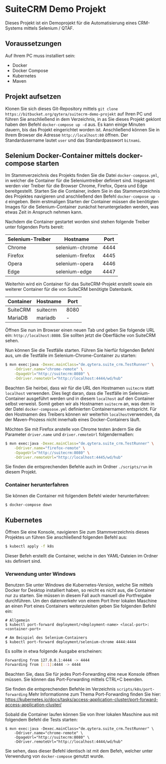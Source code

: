 # SuiteCRM Demo Projekt

Dieses Projekt ist ein Demoprojekt für die Automatisierung eines CRM-Systems mittels Selenium / QTAF.

## Voraussetzungen

Auf Ihrem PC muss installiert sein:
- Docker
- Docker Compose
- Kubernetes
- Maven

## Projekt aufsetzen

Klonen Sie sich dieses Git-Repository mittels `git clone https://bitbucket.org/qytera/suitecrm-demo-projekt` auf Ihren PC und führen Sie anschließend in dem Verzeichnis, in as Sie dieses Projekt geklont haben den Befehl `docker-compose up -d` aus. Es kann einige Minuten dauern, bis das Projekt eingerichtet worden ist. Anschließend können Sie in Ihrem Browser die Adresse `http://localhost:80` öffnen. Der Standardusername lautet `user` und das Standardpasswort `bitnami`.

## Selenium Docker-Container mittels docker-compose starten

Im Stammverzeichnis des Projekts finden Sie die Datei `docker-compose.yml`, in welcher die Container für die Seleniumtreiber definiert sind. Insgesamt werden vier Treiber für die Browser Chrome, Firefox, Opera und Edge bereitgestellt. Starten Sie die Container, indem Sie in das Stammverzeichnis des Projektes navigieren und anschließend den Befehl `docker-compose up -d` eingeben. Beim erstmaligen Starten der Container müssen die benötigten Images für die Selenium-Container zunächst heruntergeladen werden, was etwas Zeit in Anspruch nehmen kann.

Nachdem die Container gestartet worden sind stehen folgende Treiber unter folgenden Ports bereit:

| Selenium-Treiber | Hostname         | Port |
|------------------|------------------|------|
| Chrome           | selenium-chrome  | 4444 |
| Firefox          | selenium-firefox | 4445 |
| Opera            | selenium-opera   | 4446 |
| Edge             | selenium-edge    | 4447 |

Weiterhin wird ein Container für das SuiteCRM-Projekt erstellt sowie ein weiterer Container für die von SuiteCRM benötigte Datenbank.

| Container | Hostname | Port |
|-----------|----------|------|
| SuiteCRM  | suitecrm | 8080 |
| MariaDB   | mariadb  | -    |

Öffnen Sie nun im Browser einen neuen Tab und geben Sie folgende URL ein: `http://localhost:8080`. Sie sollten jetzt die Oberfläche von SuiteCRM sehen.

Nun können Sie die Testfälle starten. Führen Sie hierfür folgenden Befehl aus, um die Testfälle im Selenium-Chrome-Container zu starten:
```bash
$ mvn exec:java -Dexec.mainClass="de.qytera.suite_crm.TestRunner" \
    -Ddriver.name="chrome-remote" \
    -DpageUrl="http://suitecrm:8080" \
    -Ddriver.remoteUrl="http://localhost:4444/wd/hub"
```

Beachten Sie heirbei, dass wir für die URL den Hostnamen `suitecrm` statt `localhost` verwenden. Dies liegt daran, dass die Testfälle im Selenium-Container ausgeführt werden und in diesem `localhost` auf den Container selbst verweist. Somit geben wir als Hostnamen `suitecrm` an, was dem in der Datei `docker-compsose.yml` definierten Containernamen entspricht.
Für den Hostnamen des Treibers können wir weiterhin `localhost`verwenden, da der Maven-Prozess nicht innerhalb eines Docker-Containers läuft.

Möchten Sie mit Firefox anstelle von Chrome testen ändern Sie die Parameter `driver.name` und `driver.remoteUrl` folgendermaßen:

```bash
$ mvn exec:java -Dexec.mainClass="de.qytera.suite_crm.TestRunner" \
    -Ddriver.name="firefox-remote" \
    -DpageUrl="http://suitecrm:8080" \
    -Ddriver.remoteUrl="http://localhost:4445/wd/hub"
```

Sie finden die entsprechenden Befehle auch im Ordner `./scripts/run` in diesem Projekt.

### Container herunterfahren

Sie können die Container mit folgendem Befehl wieder herunterfahren:

```bash
$ docker-compose down
```

## Kubernetes

Öffnen Sie eine Konsole, navigieren Sie zum Stammverzeichnis dieses Projektes un führen Sie anschließend folgenden Befehl aus:

```bash
$ kubectl apply -f k8s
```

Dieser Befeh erstellt die Container, welche in den YAML-Dateien im Ordner `k8s` definiert sind.

### Verwendung unter Windows

Benutzen Sie unter Windows die Kubernetes-Version, welche Sie mittels Docker for Desktop installiert haben, so reicht es nicht aus, die Container nur zu starten. Sie müssen in diesem Fall auch manuell die Portfreigabe durchführen. Um den datenverkehr von einem Port Ihrer lokalen Maschine an einen Port eines Containers weiterzuleiten geben Sie folgenden Befehl ein:

```
# Allgemein
$ kubectl port-forward deployment/<deployment-name> <local-port>:<container-port>

# Am Beispiel des Selenium-Containers
$ kubectl port-forward deployment/selenium-chrome 4444:4444
```

Es sollte in etwa folgende Ausgabe erscheinen:

```bash
Forwarding from 127.0.0.1:4444 -> 4444
Forwarding from [::1]:4444 -> 4444
```

Beachten Sie, dass Sie für jedes Port-Forwarding eine neue Konsole öffnen müssen. Sie können das Port-Forwarding mittels CTRL+C beenden.

Sie finden die entsprechenden Befehle im Verzeichnis `scripts/k8s/port-forwarding`
Mehr Informationne zum Thema Port-Forwarding finden Sie hier: https://kubernetes.io/docs/tasks/access-application-cluster/port-forward-access-application-cluster/

Sobald die Container laufen können Sie von Ihrer lokalen Maschine aus mit folgendem Befehl die Tests starten:

```
$ mvn exec:java -Dexec.mainClass="de.qytera.suite_crm.TestRunner" \
    -Ddriver.name="chrome-remote" \
    -DpageUrl="http://suitecrm:8080" \
    -Ddriver.remoteUrl="http://localhost:4444/wd/hub"
```

Sie sehen, dass dieser Befehl identisch ist mit dem Befeh, welcher unter Verwendung von `docker-compose` genutzt wurde.